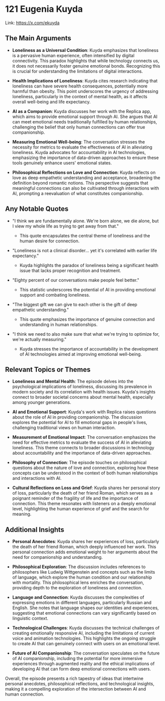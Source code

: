# 121 Eugenia Kuyda


Link: https://x.com/ekuyda



## The Main Arguments

- **Loneliness as a Universal Condition**: Kuyda emphasizes that loneliness is a pervasive human experience, often intensified by digital connectivity. This paradox highlights that while technology connects us, it does not necessarily foster genuine emotional bonds. Recognizing this is crucial for understanding the limitations of digital interactions.

- **Health Implications of Loneliness**: Kuyda cites research indicating that loneliness can have severe health consequences, potentially more harmful than obesity. This point underscores the urgency of addressing loneliness, particularly in the context of mental health, as it affects overall well-being and life expectancy.

- **AI as a Companion**: Kuyda discusses her work with the Replica app, which aims to provide emotional support through AI. She argues that AI can meet emotional needs traditionally fulfilled by human relationships, challenging the belief that only human connections can offer true companionship.

- **Measuring Emotional Well-being**: The conversation stresses the necessity for metrics to evaluate the effectiveness of AI in alleviating loneliness. Kuyda advocates for accountability in AI technologies, emphasizing the importance of data-driven approaches to ensure these tools genuinely enhance users' emotional states.

- **Philosophical Reflections on Love and Connection**: Kuyda reflects on love as deep empathetic understanding and acceptance, broadening the definition beyond romantic notions. This perspective suggests that meaningful connections can also be cultivated through interactions with AI, prompting a reevaluation of what constitutes companionship.

## Any Notable Quotes

- "I think we are fundamentally alone. We're born alone, we die alone, but I view my whole life as trying to get away from that."
  - This quote encapsulates the central theme of loneliness and the human desire for connection.

- "Loneliness is not a clinical disorder... yet it's correlated with earlier life expectancy."
  - Kuyda highlights the paradox of loneliness being a significant health issue that lacks proper recognition and treatment.

- "Eighty percent of our conversations make people feel better."
  - This statistic underscores the potential of AI in providing emotional support and combating loneliness.

- "The biggest gift we can give to each other is the gift of deep empathetic understanding."
  - This quote emphasizes the importance of genuine connection and understanding in human relationships.

- "I think we need to also make sure that what we're trying to optimize for, we're actually measuring."
  - Kuyda stresses the importance of accountability in the development of AI technologies aimed at improving emotional well-being.

## Relevant Topics or Themes

- **Loneliness and Mental Health**: The episode delves into the psychological implications of loneliness, discussing its prevalence in modern society and its correlation with health issues. Kuyda's insights connect to broader societal concerns about mental health, especially among younger generations.

- **AI and Emotional Support**: Kuyda's work with Replica raises questions about the role of AI in providing companionship. The discussion explores the potential for AI to fill emotional gaps in people's lives, challenging traditional views on human interaction.

- **Measurement of Emotional Impact**: The conversation emphasizes the need for effective metrics to evaluate the success of AI in alleviating loneliness. This theme connects to broader discussions in technology about accountability and the importance of data-driven approaches.

- **Philosophy of Connection**: The episode touches on philosophical questions about the nature of love and connection, exploring how these concepts can be understood in the context of both human relationships and interactions with AI.

- **Cultural Reflections on Loss and Grief**: Kuyda shares her personal story of loss, particularly the death of her friend Roman, which serves as a poignant reminder of the fragility of life and the importance of connection. This theme resonates with listeners on a deeply emotional level, highlighting the human experience of grief and the search for meaning.

## Additional Insights

- **Personal Anecdotes**: Kuyda shares her experiences of loss, particularly the death of her friend Roman, which deeply influenced her work. This personal connection adds emotional weight to her arguments about the need for companionship and understanding.

- **Philosophical Exploration**: The discussion includes references to philosophers like Ludwig Wittgenstein and concepts such as the limits of language, which explore the human condition and our relationship with mortality. This philosophical lens enriches the conversation, providing depth to the exploration of loneliness and connection.

- **Language and Connection**: Kuyda discusses the complexities of expressing emotions in different languages, particularly Russian and English. She notes that language shapes our identities and experiences, suggesting that emotional connections can vary significantly based on linguistic context.

- **Technological Challenges**: Kuyda discusses the technical challenges of creating emotionally responsive AI, including the limitations of current voice and animation technologies. This highlights the ongoing struggle to create AI that can genuinely connect with users on an emotional level.

- **Future of AI Companionship**: The conversation speculates on the future of AI companionship, including the potential for more immersive experiences through augmented reality and the ethical implications of developing AI that can form deep emotional connections with users.

Overall, the episode presents a rich tapestry of ideas that intertwine personal anecdotes, philosophical reflections, and technological insights, making it a compelling exploration of the intersection between AI and human connection.